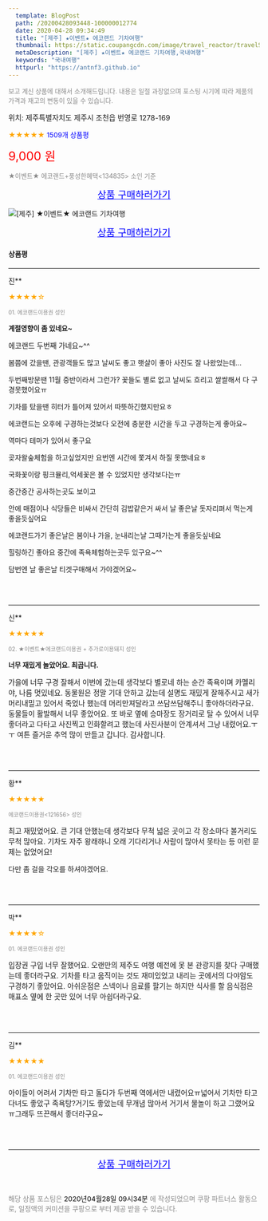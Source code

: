 ```yaml
---
  template: BlogPost
  path: /20200428093448-100000012774
  date: 2020-04-28 09:34:49
  title: "[제주] ★이벤트★ 에코랜드 기차여행"
  thumbnail: https://static.coupangcdn.com/image/travel_reactor/travelSeller/common/A00186691/d942e809-fd0e-44c6-8422-89240d298602.jpg
  metaDescription: "[제주] ★이벤트★ 에코랜드 기차여행,국내여행"
  keywords: "국내여행"
  httpurl: "https://antnf3.github.io"
---
```

  
<span style="color: #888;font-size:0.8rem">보고 계신 상품에 대해서 소개해드립니다.
내용은 일절 과장없으며 포스팅 시기에 따라 제품의 가격과 재고의 변동이 있을 수 있습니다.</span>
  
<span style="font-size: 0.9rem;">위치: 제주특별자치도 제주시 조천읍 번영로 1278-169</span>
  
<span style="color: orange;">★★★★★</span> <span style="color: blue;font-size: 0.85rem;">1509개 상품평</span>
  
<span style="color: red;font-size: 1.5rem;">9,000 원</span>
  
<span style="color: #888;font-size:0.8rem">★이벤트★ 에코랜드+풍성한혜택<134835> 소인 기준</span>



<p align="center"><a href="http://me2.do/FqVb625j" style="font-size: 1.2rem; color: blue;">상품 구매하러가기</a></p>

![[제주] ★이벤트★ 에코랜드 기차여행](https://image15.coupangcdn.com/image/travelSeller/common/A00186691/5c8402cc-23e3-449a-827e-722fe8eb1395.jpg)

<p align="center"><a href="http://me2.do/FqVb625j" style="font-size: 1.2rem; color: blue;">상품 구매하러가기</a></p>

#### 상품평
  
---
  
진**
    
<span style="color: orange;">★★★★☆</span>
    
<span style="color: #888;font-size:0.7rem">01. 에코랜드이용권 성인</span>
    
<span style="font-size:0.85rem">**계절영향이 좀 있네요~**</span>
    
<span style="font-size: 0.9rem;">에코랜드 두번째 가네요~^^

봄쯤에 갔을땐,
관광객들도 많고
날씨도 좋고
햇살이 좋아 
사진도 잘 나왔었는데...

두번째방문땐
11월 중반이라서 그런가?
꽃들도 별로 없고
날씨도 흐리고
쌀쌀해서
다 구경못했어요ㅠ

기차를 탔을땐
히터가 틀어져 있어서
따뜻하긴했지만요ㅎ

에코랜드는
오후에 구경하는것보다
오전에 충분한 시간을 두고
구경하는게 좋아요~

역마다 테마가 있어서 좋구요

곶자왈숲체험을 하고싶었지만
요번엔 시간에 쫓겨서
하질 못했네요ㅎ

국화꽃이랑
핑크뮬리,억세꽃은 볼 수 있었지만
생각보다는ㅠ

중간중간 공사하는곳도 보이고

안에 매점이나 식당들은
비싸서
간단히 김밥같은거 싸서
날 좋은날
돗자리펴서 먹는게 좋을듯싶어요

에코랜드가기 좋은날은
봄이나 가을,
눈내리는날
그때가는게 좋을듯싶네요

힐링하긴 좋아요
중간에 족욕체험하는곳두 있구요~^^

담번엔
날 좋은날
티겟구매해서 가야겠어요~</span>
    
<br>
<br>

---
  
신**
    
<span style="color: orange;">★★★★★</span>
    
<span style="color: #888;font-size:0.7rem">02. ★이벤트★에코랜드이용권 + 추가로이용돼지 성인</span>
    
<span style="font-size:0.85rem">**너무 재밌게 놀았어요. 최곱니다.**</span>
    
<span style="font-size: 0.9rem;">가을에 너무 구경 잘해서 이번에 갔는데 생각보다 별로네 하는 순간 족욕이며 카멜리야, 나름 멋있네요.
동물원은 정말 기대 안하고 갔는데 설명도 재밌게 잘해주시고 새가 머리내밀고 있어서 죽었나 했는데 머리만져달라고 쓰담쓰담해주니 좋아하더라구요.
동물들이 활발해서 너무 좋았어요.
또 바로 옆에 승마장도 장거리로 탈 수 있어서 너무 좋더라고 
다타고 사진찍고 인화할려고 했는데 사진사분이 안계셔서 그냥 내렸어요.ㅜㅜ
여튼 즐거운 추억 많이 만들고 갑니다.
감사합니다.</span>
    
<br>
<br>

---
  
황**
    
<span style="color: orange;">★★★★★</span>
    
<span style="color: #888;font-size:0.7rem">에코랜드이용권<121656> 성인</span>
    

    
<span style="font-size: 0.9rem;">최고 재밌었어요.
큰 기대 안했는데 생각보다
무척 넓은 곳이고 각 장소마다 볼거리도 무척 많아요.
기차도 자주 왕래하니 오래 기다리거나
사람이 많아서 못타는 등 이런 문제는 없었어요!

다만 좀 걸을 각오를 하셔야겠어요.</span>
    
<br>
<br>

---
  
박**
    
<span style="color: orange;">★★★★☆</span>
    
<span style="color: #888;font-size:0.7rem">01. 에코랜드이용권 성인</span>
    

    
<span style="font-size: 0.9rem;">입장권 구입 너무 잘했어요.
오랜만의 제주도 여행
예전에 못 본 관광지를 찾다
구매했는데 좋더라구요.
기차를 타고 움직이는 것도 재미있었고
내리는 곳에서의 다야암도
구경하기 좋았어요.
아쉬운점은 스넥이나 음료를 팔기는
하지만 식사를 할 음식점은 매표소 
옆에 한 곳만 있어 너무 아쉽더라구요.</span>
    
<br>
<br>

---
  
김**
    
<span style="color: orange;">★★★★★</span>
    
<span style="color: #888;font-size:0.7rem">01. 에코랜드이용권 성인</span>
    

    
<span style="font-size: 0.9rem;">아이들이 어려서 기차만 타고 돌다가 두번째 역에서만 내렸어요ㅠ넓어서 기차만 타고 다녀도 좋았구 족욕탕?거기도 좋았는데 무개념 많아서 거기서 물놀이 하고 그랬어요ㅠ그래두 뜨끈해서 좋더라구요~</span>
    
<br>
<br>


  
---
  
<p align="center"><a href="http://me2.do/FqVb625j" style="font-size: 1.2rem; color: blue;">상품 구매하러가기</a></p>
  
<br>
  
<span style="font-size: 0.85rem; color: #888;">해당 상품 포스팅은 <span style="color: #000;"> 2020년04월28일 09시34분 </span> 에 작성되었으며 쿠팡 파트너스 활동으로, 일정액의 커미션을 쿠팡으로 부터 제공 받을 수 있습니다.</span>